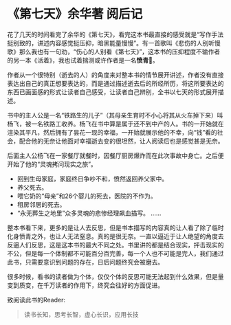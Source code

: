 # 《第七天》余华著  阅后记

花了几天的时间看完了余华的《第七天》，看完这本书最直接的感受就是“写作手法挺别致的，讲述内容感觉挺压抑，暗黑能量慢慢”。有一首歌叫《悲伤的人别听慢歌》那么我也有一句劝，“伤心的人别看《第七天》”，这本书的压抑程度不输作者的另一本《活着》，我也试着揣测或许作者是一名**愤青**🤔。

作者从一个很特别（逝去的人）的角度来对整本书的情节展开讲述，作者没有直接表达出自己的真正想要表达的，而是通过描述逝去后的所经所历，将这所要表达的东西已画面感的形式让读者自己感受，让读者自己辨别，全书以七天的形式展开描述。

书中的主人公是一名“铁路生的儿子”（其母亲生育时不小心将其从火车掉下来）叫杨飞，被一名铁路工收养。杨飞在书中算是属于还不到中产的人。书的一开始就在渲染其平凡，然后拥有了昙花一现的幸福，一开始就展示他的不幸，向“钱”看的社会，配合他的无奈让他面对幸福逝去变的很坦然，让人阅读后也是感觉甚是无奈。

后面主人公杨飞在一家餐厅就餐时，因餐厅厨房爆炸而在此次事故中身亡。之后便开始了他的“灵魂拷问现实之旅”。
* 回到生母家庭，家庭终日争吵不和，愤然返回养父家中。
* 养父死去。
* 喂它奶的“母亲”和26个婴儿的死去，医院的不作为。
* 租房邻居的死去。
* “永无葬生之地里”众多灵魂的悲惨经理飙血描写。
......

整本书看下来，更多的是让人去反思，但是书本描写的内容真的让人看了除了临时化身愤青之外，也让人无法窒息。真的是很无奈。一直以逼近于让人绝望的角度去反逼人们反思，这是这本书的最大不同之处。书里讲的都是结合现实，抨击现实的不公，但是每一个体制都不可能百分百完善，每一个人也不可能是完人，我们通过此书，只需要意识到问题的存在，日后问题终究会被磨去。

很多时候，看书的读者做为个体，仅仅个体的反思可能无法起到什么效果，但是量变到质变，在千万读者的作用下，终究会往好的方面促进。

致阅读此书的Reader:
> 读书长知，思考长智，虚心长识，应用长技
